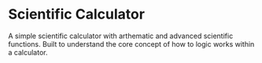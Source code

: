 # Scientific Calculator 
A simple scientific calculator with arthematic and advanced scientific functions. Built to understand the core concept of how to logic works within a calculator.
